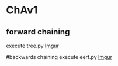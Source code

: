 # ChAv1
## forward chaining
execute tree.py
[Imgur](https://imgur.com/RFIo10l)

#backwards chaining
execute eert.py
[Imgur](https://imgur.com/PTcB45g)
